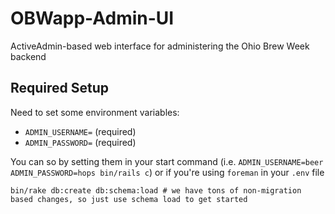 # OBWapp-Admin-UI
ActiveAdmin-based web interface for administering the Ohio Brew Week backend


## Required Setup

Need to set some environment variables:

* `ADMIN_USERNAME=` (required)
* `ADMIN_PASSWORD=` (required)

You can so by setting them in your start command (i.e. `ADMIN_USERNAME=beer ADMIN_PASSWORD=hops bin/rails c`) or if you're using `foreman` in your `.env` file

`bin/rake db:create db:schema:load # we have tons of non-migration based changes, so just use schema load to get started`
